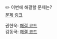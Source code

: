 ✏️ 이번에 해결할 문제는? <br>
[문제 링크](https://leetcode.com/problems/longest-palindromic-substring/description/)

권현욱: [해결 코드](https://github.com/woogie01/Algorithm-Hub/blob/main/LeetCode/Medium/0005-longest-palindromic-substring/0005-longest-palindromic-substring.java) <br>
김동국: [해결 코드]() <br>
